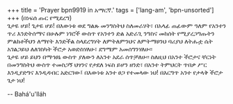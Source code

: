 +++
title = 'Prayer bpn9919 in አማርኛ.'
tags = ['lang-am', 'bpn-unsorted']
+++
(በነፍሰ ጡር የሚደረግ)   
	ጌታዬ ሆይ! ጌታዬ ሆይ! በእውነቱ ወደ  ግልጹ መንግስትህ ስለመራሃት፣ በአላፊ ጠፊውም  ዓለም የአንተን ጥሪ እንድትሰማና በሁሉም ነገሮች  ውስጥ የአንተን ድል አድራጊ ንግስና መከሰት የሚያረጋግጡትን ምልክቶችህን ለማየት እንድችል ስላደረግሃት ለምትለምንህና ለምትማፀንህ ባሪያህ ለትሑቷ ሴት  አገልጋይህ ለለገስካት ችሮታ አወድስሃለሁ፣ ደግሜም አመሰግንሃለሁ፡፡    
	ጌታዬ ሆይ ይህን በማኅፀኔ ውስጥ ያለውን ለአንተ አደራ ሰጥቻለሁ፡፡  ስለዚህ  በአንተ ችሮታና ቸርነት በመንግስትህ ውስጥ ተመስጋኝ ህፃንና የታደለ ነፍስ ይሆን ዘንድ፣ በአንተ ትምህርት ጥበቃ ሥር እንዲያድግና እንዲዳብር አድርገው፤ በእውነቱ አንተ ፀጋ የተመላው ነህ! በእርግጥ አንተ የታላቅ  ችሮታ ጌታ ነህ!

-- Bahá'u'lláh
